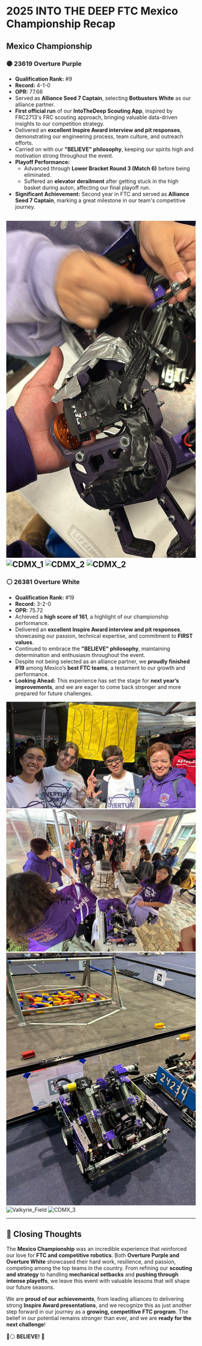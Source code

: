 # **2025 INTO THE DEEP FTC Mexico Championship Recap**

## **Mexico Championship**

### **🟣 23619 Overture Purple**

- **Qualification Rank:** #9
- **Record:** 4-1-0
- **OPR:** 77.66
- Served as **Alliance Seed 7 Captain**, selecting **Botbusters White** as our alliance partner.
- **First official run** of our **IntoTheDeep Scouting App**, inspired by FRC2713's FRC scouting approach, bringing valuable data-driven insights to our competition strategy.
- Delivered an **excellent Inspire Award interview and pit responses**, demonstrating our engineering process, team culture, and outreach efforts.
- Carried on with our **"BELIEVE" philosophy**, keeping our spirits high and motivation strong throughout the event.
- **Playoff Performance:**
  - Advanced through **Lower Bracket Round 3 (Match 6)** before being eliminated.
  - Suffered an **elevator derailment** after getting stuck in the high basket during auton, affecting our final playoff run.
- **Significant Achievement:** Second year in FTC and served as **Alliance Seed 7 Captain**, marking a great milestone in our team's competitive journey.

![Diavel Derrailment](Pics/CDMX/Diavel_Derrailment.jpeg)
![CDMX_1](Pics/CDMX/IMG_3966.JPG)
![CDMX_2](Pics/CDMX/IMG_3972.JPG)
![CDMX_2](Pics/CDMX/IMG_3735.JPG)
---

### **⚪ 26381 Overture White**

- **Qualification Rank:** #19
- **Record:** 3-2-0
- **OPR:** 75.72
- Achieved a **high score of 161**, a highlight of our championship performance.
- Delivered an **excellent Inspire Award interview and pit responses**, showcasing our passion, technical expertise, and commitment to **FIRST values**.
- Continued to embrace the **"BELIEVE" philosophy**, maintaining determination and enthusiasm throughout the event.
- Despite not being selected as an alliance partner, we **proudly finished #19** among Mexico’s **best FTC teams**, a testament to our growth and performance.
- **Looking Ahead:** This experience has set the stage for **next year’s improvements**, and we are eager to come back stronger and more prepared for future challenges.

![CDMX_Believe](Pics/CDMX/CDMX_Believe.jpeg)
![Pit_Assembly](Pics/CDMX/Pit_Assembly.jpeg)
![Valkyrie_Field](Pics/CDMX/Valkyrie_Field.jpeg)
![Valkyrie_Field](Pics/CDMX/IMG_3893.JPG)
![CDMX_3](Pics/CDMX/IMG_3836.JPG)

---

## **🏁 Closing Thoughts**

The **Mexico Championship** was an incredible experience that reinforced our love for **FTC and competitive robotics**. Both **Overture Purple and Overture White** showcased their hard work, resilience, and passion, competing among the top teams in the country. From refining our **scouting and strategy** to handling **mechanical setbacks** and **pushing through intense playoffs**, we leave this event with valuable lessons that will shape our future seasons.

We are **proud of our achievements**, from leading alliances to delivering strong **Inspire Award presentations**, and we recognize this as just another step forward in our journey as a **growing, competitive FTC program**. The belief in our potential remains stronger than ever, and we are **ready for the next challenge**!

💜⚪ **BELIEVE!** 🚀

